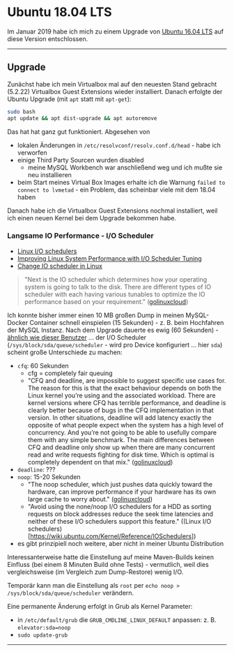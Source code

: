 # Ubuntu 18.04 LTS

Im Januar 2019 habe ich mich zu einem Upgrade von [Ubuntu 16.04 LTS](ubuntu_1604_lts.md) auf diese Version entschlossen.

---

## Upgrade

Zunächst habe ich mein Virtualbox mal auf den neuesten Stand gebracht (5.2.22) Virtualbox Guest Extensions wieder installiert. Danach erfolgte der Ubuntu Upgrade (mit `apt` statt mit `apt-get`):

```bash
sudo bash
apt update && apt dist-upgrade && apt autoremove
```

Das hat hat ganz gut funktioniert. Abgesehen von

- lokalen Änderungen in `/etc/resolvconf/resolv.conf.d/head` - habe ich verworfen
- einige Third Party Sourcen wurden disabled
  - meine MySQL Workbench war anschließend weg und ich mußte sie neu installieren
- beim Start meines Virtual Box Images erhalte ich die Warnung `failed to connect to lvmetad` - ein Problem, das scheinbar viele mit dem 18.04 haben

Danach habe ich die Virtualbox Guest Extensions nochmal installiert, weil ich einen neuen Kernel bei dem Upgrade bekommen habe.

### Langsame IO Performance - I/O Scheduler

- [Linux I/O schedulers](https://wiki.ubuntu.com/Kernel/Reference/IOSchedulers)
- [Improving Linux System Performance with I/O Scheduler Tuning](https://blog.codeship.com/linux-io-scheduler-tuning/)
- [Change IO scheduler in Linux](https://www.golinuxcloud.com/how-to-change-io-scheduler-permanently-linux/)

> "Next is the IO scheduler which determines how your operating system is going to talk to the disk. There are different types of IO scheduler with each having various tunables to optimize the IO performance based on your requirement." ([golinuxcloud](https://www.golinuxcloud.com/how-to-improve-disk-io-performance-in-linux/))

Ich konnte bisher immer einen 10 MB großen Dump in meinen MySQL-Docker Container schnell einspielen (15 Sekunden) - z. B. beim Hochfahren der MySQL Instanz. Nach dem Upgrade dauerte es ewig (60 Sekunden) - [ähnlich wie dieser Benutzer](https://bugs.launchpad.net/ubuntu/+source/linux/+bug/1812569) ... der I/O Scheduler (`/sys/block/sda/queue/scheduler` - wird pro Device konfiguriert ... hier `sda`) scheint große Unterschiede zu machen:

- `cfq`: 60 Sekunden
  - cfg = completely fair queuing
  - "CFQ and deadline, are impossible to suggest specific use cases for. The reason for this is that the exact behaviour depends on both the Linux kernel you’re using and the associated workload. There are kernel versions where CFQ has terrible performance, and deadline is clearly better because of bugs in the CFQ implementation in that version. In other situations, deadline will add latency exactly the opposite of what people expect when the system has a high level of concurrency. And you’re not going to be able to usefully compare them with any simple benchmark. The main differences between CFQ and deadline only show up when there are many concurrent read and write requests fighting for disk time. Which is optimal is completely dependent on that mix." ([golinuxcloud](https://www.golinuxcloud.com/how-to-improve-disk-io-performance-in-linux/))
- `deadline`: ???
- `noop`: 15-20 Sekunden
  - "The noop scheduler, which just pushes data quickly toward the hardware, can improve performance if your hardware has its own large cache to worry about." ([golinuxcloud](https://www.golinuxcloud.com/how-to-improve-disk-io-performance-in-linux/))
  - "Avoid using the none/noop I/O schedulers for a HDD as sorting requests on block addresses reduce the seek time latencies and neither of these I/O schedulers support this feature." ((Linux I/O schedulers)[https://wiki.ubuntu.com/Kernel/Reference/IOSchedulers])
- es gibt prinzipiell noch weitere, aber nicht in meiner Ubuntu Distribution

Interessanterweise hatte die Einstellung auf meine Maven-Builds keinen Einfluss (bei einem 8 Minuten Build ohne Tests) - vermutlich, weil dies vergleichsweise (im Vergleich zum Dump-Restore) wenig I/O.

Temporär kann man die Einstellung als `root` per `echo noop > /sys/block/sda/queue/scheduler` verändern.

Eine permanente Änderung erfolgt in Grub als Kernel Parameter:

- in `/etc/default/grub` die `GRUB_CMDLINE_LINUX_DEFAULT` anpassen: z. B. `elevator:sda=noop`
- `sudo update-grub`

---